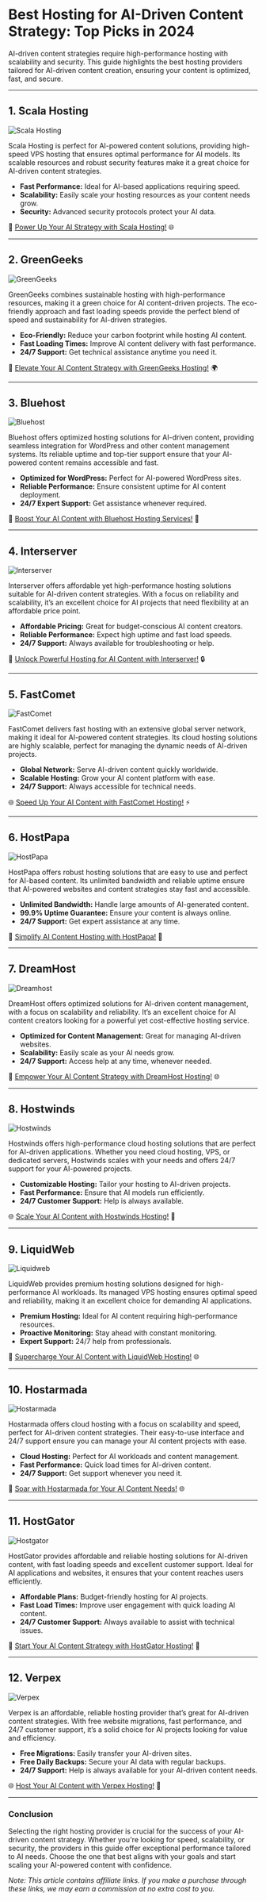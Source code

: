 # Best Hosting for AI-Driven Content Strategy: Top Picks in 2024

AI-driven content strategies require high-performance hosting with scalability and security. This guide highlights the best hosting providers tailored for AI-driven content creation, ensuring your content is optimized, fast, and secure.

---

## 1. **Scala Hosting**  
![Scala Hosting](https://i.imgur.com/uJ5JIK3.png "Scala Web Hosting")  

Scala Hosting is perfect for AI-powered content solutions, providing high-speed VPS hosting that ensures optimal performance for AI models. Its scalable resources and robust security features make it a great choice for AI-driven content strategies.

- **Fast Performance:** Ideal for AI-based applications requiring speed.
- **Scalability:** Easily scale your hosting resources as your content needs grow.
- **Security:** Advanced security protocols protect your AI data.

🚀 [Power Up Your AI Strategy with Scala Hosting!](https://snipitx.com/scala-jy) 🌐  

---

## 2. **GreenGeeks**  
![GreenGeeks](https://i.imgur.com/eEwuntu.jpg "GreenGeeks Hosting")  

GreenGeeks combines sustainable hosting with high-performance resources, making it a green choice for AI content-driven projects. The eco-friendly approach and fast loading speeds provide the perfect blend of speed and sustainability for AI-driven strategies.

- **Eco-Friendly:** Reduce your carbon footprint while hosting AI content.
- **Fast Loading Times:** Improve AI content delivery with fast performance.
- **24/7 Support:** Get technical assistance anytime you need it.

🌿 [Elevate Your AI Content Strategy with GreenGeeks Hosting!](https://snipitx.com/greengeeks-jy) 🌍  

---

## 3. **Bluehost**  
![Bluehost](https://i.imgur.com/PasFF9E.jpeg "Bluehost Hosting")  

Bluehost offers optimized hosting solutions for AI-driven content, providing seamless integration for WordPress and other content management systems. Its reliable uptime and top-tier support ensure that your AI-powered content remains accessible and fast.

- **Optimized for WordPress:** Perfect for AI-powered WordPress sites.
- **Reliable Performance:** Ensure consistent uptime for AI content deployment.
- **24/7 Expert Support:** Get assistance whenever required.

🚀 [Boost Your AI Content with Bluehost Hosting Services!](https://snipitx.com/bluehost-jy) 💼  

---

## 4. **Interserver**  
![Interserver](https://i.imgur.com/OM5dOEW.jpeg "Interserver Hosting")  

Interserver offers affordable yet high-performance hosting solutions suitable for AI-driven content strategies. With a focus on reliability and scalability, it’s an excellent choice for AI projects that need flexibility at an affordable price point.

- **Affordable Pricing:** Great for budget-conscious AI content creators.
- **Reliable Performance:** Expect high uptime and fast load speeds.
- **24/7 Support:** Always available for troubleshooting or help.

💸 [Unlock Powerful Hosting for AI Content with Interserver!](https://snipitx.com/interserver-jy) 🔒  

---

## 5. **FastComet**  
![FastComet](https://i.imgur.com/7qgXuWp.png "FastComet Hosting")  

FastComet delivers fast hosting with an extensive global server network, making it ideal for AI-powered content strategies. Its cloud hosting solutions are highly scalable, perfect for managing the dynamic needs of AI-driven projects.

- **Global Network:** Serve AI-driven content quickly worldwide.
- **Scalable Hosting:** Grow your AI content platform with ease.
- **24/7 Support:** Always accessible for technical needs.

🌐 [Speed Up Your AI Content with FastComet Hosting!](https://snipitx.com/fastcomet-jy) ⚡  

---

## 6. **HostPapa**  
![HostPapa](https://i.imgur.com/ouDTkvl.jpeg "HostPapa Hosting")  

HostPapa offers robust hosting solutions that are easy to use and perfect for AI-based content. Its unlimited bandwidth and reliable uptime ensure that AI-powered websites and content strategies stay fast and accessible.

- **Unlimited Bandwidth:** Handle large amounts of AI-generated content.
- **99.9% Uptime Guarantee:** Ensure your content is always online.
- **24/7 Support:** Get expert assistance at any time.

🌟 [Simplify AI Content Hosting with HostPapa!](https://snipitx.com/hostpapa-jy) 🚀  

---

## 7. **DreamHost**  
![Dreamhost](https://i.imgur.com/rXIg8ip.jpeg "Dreamhost Hosting")  

DreamHost offers optimized solutions for AI-driven content management, with a focus on scalability and reliability. It’s an excellent choice for AI content creators looking for a powerful yet cost-effective hosting service.

- **Optimized for Content Management:** Great for managing AI-driven websites.
- **Scalability:** Easily scale as your AI needs grow.
- **24/7 Support:** Access help at any time, whenever needed.

🚀 [Empower Your AI Content Strategy with DreamHost Hosting!](https://snipitx.com/dreamhost-jy) 🌐  

---

## 8. **Hostwinds**  
![Hostwinds](https://i.imgur.com/53aSNXx.jpeg "Hostwinds Hosting")  

Hostwinds offers high-performance cloud hosting solutions that are perfect for AI-driven applications. Whether you need cloud hosting, VPS, or dedicated servers, Hostwinds scales with your needs and offers 24/7 support for your AI-powered projects.

- **Customizable Hosting:** Tailor your hosting to AI-driven projects.
- **Fast Performance:** Ensure that AI models run efficiently.
- **24/7 Customer Support:** Help is always available.

🌐 [Scale Your AI Content with Hostwinds Hosting!](https://snipitx.com/hostwinds-jy) 🚀  

---

## 9. **LiquidWeb**  
![Liquidweb](https://i.imgur.com/4IvT9SC.jpeg "Liquidweb Hosting")  

LiquidWeb provides premium hosting solutions designed for high-performance AI workloads. Its managed VPS hosting ensures optimal speed and reliability, making it an excellent choice for demanding AI applications.

- **Premium Hosting:** Ideal for AI content requiring high-performance resources.
- **Proactive Monitoring:** Stay ahead with constant monitoring.
- **Expert Support:** 24/7 help from professionals.

🚀 [Supercharge Your AI Content with LiquidWeb Hosting!](https://snipitx.com/liquidweb-jy) 🌐  

---

## 10. **Hostarmada**  
![Hostarmada](https://i.imgur.com/KFbdf3o.jpeg "Hostarmada Hosting")  

Hostarmada offers cloud hosting with a focus on scalability and speed, perfect for AI-driven content strategies. Their easy-to-use interface and 24/7 support ensure you can manage your AI content projects with ease.

- **Cloud Hosting:** Perfect for AI workloads and content management.
- **Fast Performance:** Quick load times for AI-driven content.
- **24/7 Support:** Get support whenever you need it.

🚀 [Soar with Hostarmada for Your AI Content Needs!](https://snipitx.com/hostarmada-jy) 🌐  

---

## 11. **HostGator**  
![Hostgator](https://i.imgur.com/BcVkH57.jpeg "Hostgator Hosting")  

HostGator provides affordable and reliable hosting solutions for AI-driven content, with fast loading speeds and excellent customer support. Ideal for AI applications and websites, it ensures that your content reaches users efficiently.

- **Affordable Plans:** Budget-friendly hosting for AI projects.
- **Fast Load Times:** Improve user engagement with quick loading AI content.
- **24/7 Customer Support:** Always available to assist with technical issues.

🌟 [Start Your AI Content Strategy with HostGator Hosting!](https://snipitx.com/hostgator-jy) 🚀  

---

## 12. **Verpex**  
![Verpex](https://i.imgur.com/6x5LhiS.jpeg "Verpex Hosting")  

Verpex is an affordable, reliable hosting provider that’s great for AI-driven content strategies. With free website migrations, fast performance, and 24/7 customer support, it’s a solid choice for AI projects looking for value and efficiency.

- **Free Migrations:** Easily transfer your AI-driven sites.
- **Free Daily Backups:** Secure your AI data with regular backups.
- **24/7 Support:** Help is always available for your AI-driven content needs.

🌐 [Host Your AI Content with Verpex Hosting!](https://snipitx.com/verpex-jy) 🚀  

---

### Conclusion  
Selecting the right hosting provider is crucial for the success of your AI-driven content strategy. Whether you're looking for speed, scalability, or security, the providers in this guide offer exceptional performance tailored to AI needs. Choose the one that best aligns with your goals and start scaling your AI-powered content with confidence.

*Note: This article contains affiliate links. If you make a purchase through these links, we may earn a commission at no extra cost to you.*
